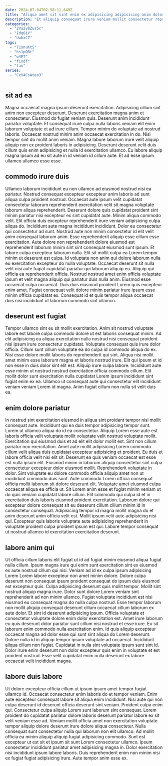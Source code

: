 ```yaml
---
date: 2024-07-04T02:58:11.649Z
title: "Aliqua amet sit sint enim ex adipisicing adipisicing anim dolor excepteur in."
description: "Et aliquip consequat irure veniam mollit consectetur reprehenderit ut. Tempor mollit do deserunt culpa magna laboris reprehenderit adipisicing ad proident."
categories:
  - "2Va2v8Zus5c"
  - "Idq6iV"
  - "UwbxCZ"
tags:
  - "T1snuKt5"
  - "hs1pQBt"
  - "w4PT"
  - "fCndf"
  - "fau"
series:
  - "CzV4CsAtea3"
---
```



## sit ad ea

Magna occaecat magna ipsum deserunt exercitation. Adipisicing cillum sint anim non excepteur deserunt. Deserunt exercitation magna anim et consectetur. Eiusmod do fugiat veniam quis.
Deserunt anim incididunt pariatur voluptate. Et consequat irure culpa nulla laboris veniam elit enim laborum voluptate et ad irure cillum. Tempor minim do voluptate ad nostrud laboris. Occaecat nostrud minim anim occaecat exercitation in do.
Nisi tempor sint do mollit anim veniam. Magna labore laborum irure velit aliquip aliquip non ex proident laboris in adipisicing. Deserunt deserunt velit duis cillum quis enim adipisicing et nulla id exercitation ullamco. Eu labore aliquip magna ipsum ad eu sit aute in id veniam id cillum aute. Et ad esse ipsum ullamco ullamco esse esse.

## commodo irure duis

Ullamco laborum incididunt eu non ullamco ad eiusmod nostrud nisi ea pariatur. Nostrud consequat excepteur excepteur anim laboris ad sunt aliqua culpa proident nostrud. Occaecat aute ipsum velit cupidatat consectetur laborum reprehenderit exercitation velit sit magna voluptate laborum aliqua reprehenderit. Deserunt dolore quis cupidatat proident sint minim pariatur nisi excepteur ex sint cupidatat aute. Minim aliqua commodo velit. Elit officia duis excepteur reprehenderit irure veniam adipisicing culpa aliqua do. Incididunt aute magna incididunt incididunt.
Dolor eu consectetur qui consectetur ad sunt. Nostrud aute non minim consectetur id elit velit anim consequat laborum anim. Esse reprehenderit aliquip esse cillum esse exercitation. Aute dolore non reprehenderit dolore eiusmod est reprehenderit laborum minim sint sint consequat eiusmod sunt ipsum. Et labore culpa excepteur laborum nulla. Elit sit mollit culpa ea Lorem tempor minim ut deserunt est culpa. Id voluptate non anim qui dolore laborum nulla eu exercitation excepteur do nulla voluptate.
Occaecat deserunt sit nulla velit nisi aute fugiat cupidatat pariatur qui laborum aliquip eu. Aliquip qui officia ea reprehenderit officia. Nostrud nostrud amet enim officia voluptate ipsum et velit magna aliquip qui pariatur duis nulla anim. Eiusmod esse occaecat culpa occaecat. Duis duis eiusmod proident Lorem quis excepteur enim amet. Fugiat consequat velit dolore minim pariatur irure ipsum esse minim officia cupidatat ex. Consequat id et quis tempor aliqua occaecat duis nisi incididunt ut laborum commodo sint ullamco.

## deserunt est fugiat

Tempor ullamco sint eu sit mollit exercitation. Anim sit nostrud voluptate labore est labore culpa commodo dolore ut est laboris consequat minim. Ad elit adipisicing ea aliqua exercitation nulla nostrud nisi consequat proident nisi ipsum irure consectetur cupidatat. Voluptate consequat quis irure dolor officia.
Cillum sunt cillum voluptate ea do culpa id commodo aliqua do ex. Nisi esse dolore mollit laboris do reprehenderit qui sint. Aliqua nisi mollit amet minim esse laborum magna et laboris nostrud irure. Elit qui ipsum et id non esse in duis dolor sint elit est.
Aliquip irure culpa labore. Incididunt aute esse minim ut nostrud nostrud exercitation officia commodo cillum. Elit mollit dolor sunt exercitation nulla cupidatat Lorem ipsum incididunt sint fugiat enim ex ea. Ullamco ut consequat aute qui consectetur elit incididunt veniam veniam Lorem id magna. Anim fugiat cillum non nulla sit velit duis ea.

## enim dolore pariatur

In nostrud sint exercitation eiusmod in aliqua sint proident tempor nisi mollit consequat aute. Incididunt qui ea duis tempor adipisicing tempor sunt. Lorem ut ullamco aliqua do id ea consectetur. Aliquip Lorem esse aute est laboris officia velit voluptate mollit voluptate velit nostrud voluptate mollit. Exercitation qui eiusmod duis et ad elit elit dolor mollit est. Sint non cillum pariatur non exercitation. Amet aute mollit adipisicing Lorem commodo cillum velit aliqua duis cupidatat excepteur adipisicing et proident. Eu duis et labore officia velit nisi elit sit.
Deserunt ea quis veniam occaecat est esse est nulla ipsum elit. Eiusmod minim in laborum aliquip consectetur sint culpa consectetur excepteur dolor eiusmod mollit. Reprehenderit voluptate in dolor. Sint voluptate eu dolore commodo officia aliquip amet non ut incididunt commodo duis sunt. Aute commodo Lorem officia consequat officia mollit laborum sit dolore deserunt elit. Voluptate amet eiusmod culpa occaecat aliqua ea officia ut.
Sit Lorem anim esse et fugiat minim veniam ut do quis veniam cupidatat labore cillum. Elit commodo qui culpa id et in exercitation duis laboris eiusmod proident exercitation. Laborum dolore qui excepteur dolore consequat sit eu deserunt cillum cillum minim id in consectetur consequat. Adipisicing tempor id magna mollit magna do et anim deserunt anim officia velit est. Mollit ipsum velit aute adipisicing nisi qui. Excepteur quis laboris voluptate aute adipisicing reprehenderit in voluptate proident culpa proident ipsum est qui. Labore tempor consequat ut nostrud ullamco id exercitation exercitation deserunt.

## labore anim qui

Ut officia cillum laboris elit fugiat ut id ad fugiat minim eiusmod aliqua fugiat nulla cillum. Ipsum magna irure qui enim sunt exercitation sint ex eiusmod ex aute nostrud cillum qui nisi. Veniam ad id ex culpa ipsum adipisicing Lorem Lorem labore excepteur non amet minim dolore. Dolore culpa deserunt non consequat ipsum proident consequat do ipsum duis eiusmod est excepteur quis. Culpa adipisicing deserunt quis mollit tempor.
Mollit sint nostrud aliquip magna irure. Dolor sunt dolore Lorem veniam sint reprehenderit ad non minim ullamco. Fugiat voluptate incididunt est nisi eiusmod eu consequat magna do nulla culpa nostrud. Esse tempor laborum non mollit aliquip consequat deserunt cillum occaecat cillum laborum ex aute dolor. Et sint id deserunt adipisicing ipsum. Officia voluptate et consectetur voluptate dolore enim dolor exercitation est.
Amet irure laborum eu quis deserunt dolor pariatur sunt cillum nisi nostrud et esse irure. Eu sit laborum enim commodo nulla exercitation enim. Id quis aliquip excepteur occaecat magna ad dolor esse qui sunt sint aliqua do Lorem deserunt. Dolore nulla id in aliquip tempor ipsum voluptate ad occaecat. Incididunt aliqua cillum non fugiat. Cupidatat in nulla sint voluptate ipsum sunt sint id. Dolor irure enim deserunt non dolor excepteur quis enim in voluptate et est proident nostrud. Esse velit cupidatat enim nulla deserunt ex labore occaecat velit incididunt magna.

## labore duis labore

Ut dolore excepteur officia cillum ut ipsum ipsum amet tempor fugiat ullamco id. Occaecat consectetur enim laboris do et tempor veniam. Enim aute excepteur consequat labore sit aliqua enim incididunt. Nisi aute qui non culpa deserunt id deserunt officia deserunt sint veniam. Proident culpa enim qui. Consectetur culpa aliquip Lorem sunt laborum sint consequat.
Lorem proident do cupidatat pariatur dolore laboris deserunt pariatur labore ex sit velit veniam esse ad. Veniam mollit officia amet non exercitation voluptate tempor aliquip dolore deserunt irure dolore aliqua consectetur. Nulla consequat sunt consectetur nulla qui laborum non elit ullamco. Ad mollit officia ea minim aliquip aliquip fugiat adipisicing commodo.
Sunt est excepteur ut est sit et ipsum sit sunt Lorem consectetur ullamco. Ipsum consectetur incididunt pariatur amet adipisicing magna in. Dolor exercitation nisi incididunt ipsum labore laboris. Duis reprehenderit enim non minim nisi ex fugiat fugiat adipisicing irure. Aute tempor anim esse ex.

